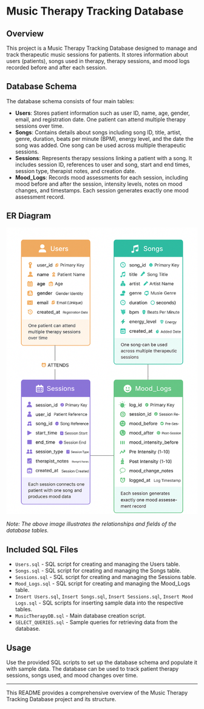 # Music Therapy Tracking Database

## Overview
This project is a Music Therapy Tracking Database designed to manage and track therapeutic music sessions for patients. It stores information about users (patients), songs used in therapy, therapy sessions, and mood logs recorded before and after each session.

## Database Schema
The database schema consists of four main tables:

- **Users**: Stores patient information such as user ID, name, age, gender, email, and registration date. One patient can attend multiple therapy sessions over time.
- **Songs**: Contains details about songs including song ID, title, artist, genre, duration, beats per minute (BPM), energy level, and the date the song was added. One song can be used across multiple therapeutic sessions.
- **Sessions**: Represents therapy sessions linking a patient with a song. It includes session ID, references to user and song, start and end times, session type, therapist notes, and creation date.
- **Mood_Logs**: Records mood assessments for each session, including mood before and after the session, intensity levels, notes on mood changes, and timestamps. Each session generates exactly one mood assessment record.

## ER Diagram

![Database Schema](./ER_Diagram.png)

*Note: The above image illustrates the relationships and fields of the database tables.*

## Included SQL Files
- `Users.sql` - SQL script for creating and managing the Users table.
- `Songs.sql` - SQL script for creating and managing the Songs table.
- `Sessions.sql` - SQL script for creating and managing the Sessions table.
- `Mood_Logs.sql` - SQL script for creating and managing the Mood_Logs table.
- `Insert Users.sql`, `Insert Songs.sql`, `Insert Sessions.sql`, `Insert Mood Logs.sql` - SQL scripts for inserting sample data into the respective tables.
- `MusicTherapyDB.sql` - Main database creation script.
- `SELECT_QUERIES.sql` - Sample queries for retrieving data from the database.

## Usage
Use the provided SQL scripts to set up the database schema and populate it with sample data. The database can be used to track patient therapy sessions, songs used, and mood changes over time.

---

This README provides a comprehensive overview of the Music Therapy Tracking Database project and its structure.
